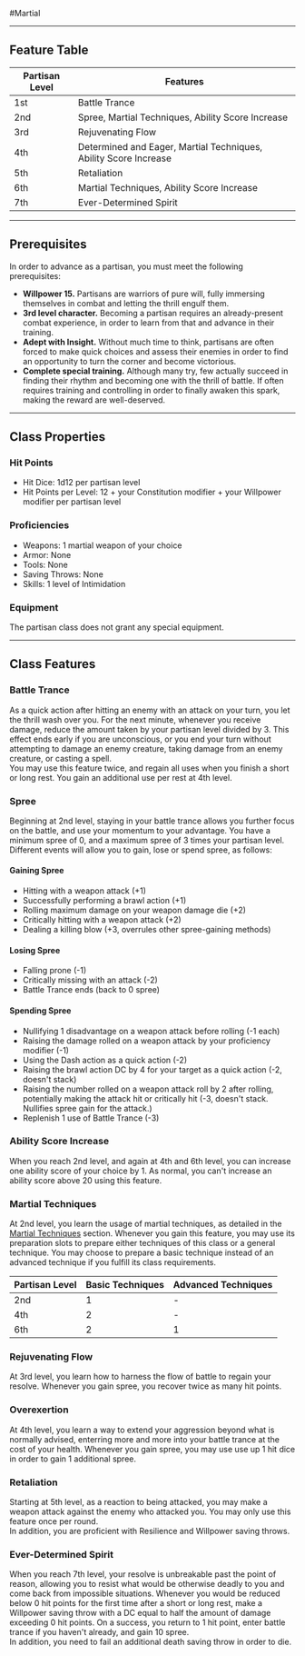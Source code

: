 #Martial 
- - -
## Feature Table

| **Partisan Level** | **Features**                                                     |
| ------------------ | ---------------------------------------------------------------- |
| 1st                | Battle Trance                                                    |
| 2nd                | Spree, Martial Techniques, Ability Score Increase                |
| 3rd                | Rejuvenating Flow                                                |
| 4th                | Determined and Eager, Martial Techniques, Ability Score Increase |
| 5th                | Retaliation                                                      |
| 6th                | Martial Techniques, Ability Score Increase                       |
| 7th                | Ever-Determined Spirit                                           |
- - -
## Prerequisites
 
In order to advance as a partisan, you must meet the following prerequisites:
- **Willpower 15.** Partisans are warriors of pure will, fully immersing themselves in combat and letting the thrill engulf them.
- **3rd level character.** Becoming a partisan requires an already-present combat experience, in order to learn from that and advance in their training.
- **Adept with Insight.** Without much time to think, partisans are often forced to make quick choices and assess their enemies in order to find an opportunity to turn the corner and become victorious.
- **Complete special training.** Although many try, few actually succeed in finding their rhythm and becoming one with the thrill of battle. If often requires training and controlling in order to finally awaken this spark, making the reward are well-deserved.
- - -
## Class Properties
### Hit Points
 
- Hit Dice: 1d12 per partisan level
- Hit Points per Level: 12 + your Constitution modifier + your Willpower modifier per partisan level  
### Proficiencies
 
- Weapons: 1 martial weapon of your choice
- Armor: None
- Tools: None
- Saving Throws: None
- Skills: 1 level of Intimidation  
### Equipment
 
The partisan class does not grant any special equipment.
- - -
## Class Features
### Battle Trance
 
As a quick action after hitting an enemy with an attack on your turn, you let the thrill wash over you. For the next minute, whenever you receive damage, reduce the amount taken by your partisan level divided by 3. This effect ends early if you are unconscious, or you end your turn without attempting to damage an enemy creature, taking damage from an enemy creature, or casting a spell.  
You may use this feature twice, and regain all uses when you finish a short or long rest. You gain an additional use per rest at 4th level.
### Spree
 
Beginning at 2nd level, staying in your battle trance allows you further focus on the battle, and use your momentum to your advantage. You have a minimum spree of 0, and a maximum spree of 3 times your partisan level. Different events will allow you to gain, lose or spend spree, as follows:
#### Gaining Spree
- Hitting with a weapon attack (+1)
- Successfully performing a brawl action (+1)
- Rolling maximum damage on your weapon damage die (+2)
- Critically hitting with a weapon attack (+2)
- Dealing a killing blow (+3, overrules other spree-gaining methods)
#### Losing Spree
- Falling prone (-1)
- Critically missing with an attack (-2)
- Battle Trance ends (back to 0 spree)
#### Spending Spree
- Nullifying 1 disadvantage on a weapon attack before rolling (-1 each)
- Raising the damage rolled on a weapon attack by your proficiency modifier (-1)
- Using the Dash action as a quick action (-2)
- Raising the brawl action DC by 4 for your target as a quick action (-2, doesn't stack)
- Raising the number rolled on a weapon attack roll by 2 after rolling, potentially making the attack hit or critically hit (-3, doesn't stack. Nullifies spree gain for the attack.)
- Replenish 1 use of Battle Trance (-3)    
### Ability Score Increase
 
When you reach 2nd level, and again at 4th and 6th level, you can increase one ability score of your choice by 1. As normal, you can't increase an ability score above 20 using this feature.
### Martial Techniques
 
At 2nd level, you learn the usage of martial techniques, as detailed in the [Martial Techniques](Sign%20of%20Remembrance/Epic%20Influences/Introduction.md) section. Whenever you gain this feature, you may use its preparation slots to prepare either techniques of this class or a general technique. You may choose to prepare a basic technique instead of an advanced technique if you fulfill its class requirements.

| **Partisan Level** | **Basic Techniques** | **Advanced Techniques** |
| ------------------ | -------------------- | ----------------------- |
| 2nd                | 1                    | -                       |
| 4th                | 2                    | -                       |
| 6th                | 2                    | 1                       |
### Rejuvenating Flow
 
At 3rd level, you learn how to harness the flow of battle to regain your resolve. Whenever you gain spree, you recover twice as many hit points.
### Overexertion
 
At 4th level, you learn a way to extend your aggression beyond what is normally advised, enterring more and more into your battle trance at the cost of your health. Whenever you gain spree, you may use use up 1 hit dice in order to gain 1 additional spree.
### Retaliation
 
Starting at 5th level, as a reaction to being attacked, you may make a weapon attack against the enemy who attacked you. You may only use this feature once per round.  
In addition, you are proficient with Resilience and Willpower saving throws.
### Ever-Determined Spirit
 
When you reach 7th level, your resolve is unbreakable past the point of reason, allowing you to resist what would be otherwise deadly to you and come back from impossible situations. Whenever you would be reduced below 0 hit points for the first time after a short or long rest, make a Willpower saving throw with a DC equal to half the amount of damage exceeding 0 hit points. On a success, you return to 1 hit point, enter battle trance if you haven't already, and gain 10 spree.  
In addition, you need to fail an additional death saving throw in order to die.